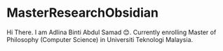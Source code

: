 # MasterResearchObsidian

Hi There. I am Adlina Binti Abdul Samad 😊. Currently enrolling  Master of Philosophy (Computer Science) in Universiti Teknologi Malaysia. 
